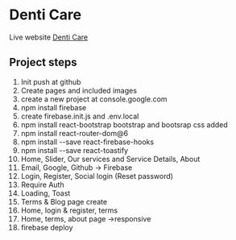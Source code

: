 # Denti Care

Live website [Denti Care](https://denti-care-b5058.web.app/)

## Project steps
1. Init push at github
2. Create pages and included images
3. create a new project at console.google.com
4. npm install firebase
5. create firebase.init.js and .env.local
6. npm install react-bootstrap bootstrap and bootsrap css added
7. npm install react-router-dom@6
8. npm install --save react-firebase-hooks
9. npm install --save react-toastify
10. Home, Slider, Our services and Service Details, About
11. Email, Google, Github -> Firebase
12. Login, Register, Social login (Reset password)
13. Require Auth
14. Loading, Toast
15. Terms & Blog page create
16. Home, login & register, terms
17. Home, terms, about page ->responsive
18. firebase deploy